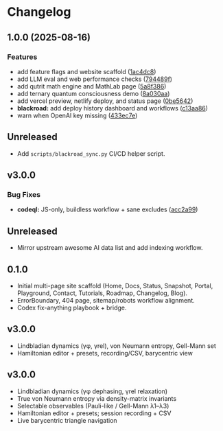 # Changelog

## 1.0.0 (2025-08-16)


### Features

* add feature flags and website scaffold ([1ac4dc8](https://github.com/blackboxprogramming/blackroad-prism-console/commit/1ac4dc86c39ef703cf38a0ccdda34302c2a03761))
* add LLM eval and web performance checks ([794489f](https://github.com/blackboxprogramming/blackroad-prism-console/commit/794489f41a99ad1a278cd8c7d618cc831053f916))
* add qutrit math engine and MathLab page ([5a8f386](https://github.com/blackboxprogramming/blackroad-prism-console/commit/5a8f386d7f124c30b77226a1dd94160e8162a870))
* add ternary quantum consciousness demo ([8a030aa](https://github.com/blackboxprogramming/blackroad-prism-console/commit/8a030aaae46059217582dd28ffea076c443d80f5))
* add vercel preview, netlify deploy, and status page ([0be5642](https://github.com/blackboxprogramming/blackroad-prism-console/commit/0be56426dd5ac6a778d2ec61e50d3dd370672501))
* **blackroad:** add deploy history dashboard and workflows ([c13aa86](https://github.com/blackboxprogramming/blackroad-prism-console/commit/c13aa86940d4b855b60b16945438e682faa5cd99))
* warn when OpenAI key missing ([433ec7e](https://github.com/blackboxprogramming/blackroad-prism-console/commit/433ec7eee7b2b5ce6a38fb87570cafc0e876622c))

## Unreleased

- Add `scripts/blackroad_sync.py` CI/CD helper script.

## v3.0.0

### Bug Fixes

* **codeql:** JS-only, buildless workflow + sane excludes ([acc2a99](https://github.com/blackboxprogramming/blackroad-prism-console/commit/acc2a998ed34e861730bd2bbeebd0ba6a9442c9f))
## Unreleased

- Mirror upstream awesome AI data list and add indexing workflow.

## 0.1.0

- Initial multi-page site scaffold (Home, Docs, Status, Snapshot, Portal, Playground, Contact, Tutorials, Roadmap, Changelog, Blog).
- ErrorBoundary, 404 page, sitemap/robots workflow alignment.
- Codex fix-anything playbook + bridge.
## v3.0.0
- Lindbladian dynamics (γφ, γrel), von Neumann entropy, Gell-Mann set
- Hamiltonian editor + presets, recording/CSV, barycentric view
## v3.0.0
- Lindbladian dynamics (γφ dephasing, γrel relaxation)
- True von Neumann entropy via density-matrix invariants
- Selectable observables (Pauli-like / Gell-Mann λ1–λ3)
- Hamiltonian editor + presets; session recording + CSV
- Live barycentric triangle navigation
